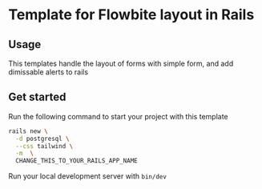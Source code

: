 # Template for Flowbite layout in Rails

## Usage

This templates handle the layout of forms with simple form, and add dimissable alerts to rails

## Get started

Run the following command to start your project with this template

```bash
rails new \
  -d postgresql \
  --css tailwind \
  -m  \
  CHANGE_THIS_TO_YOUR_RAILS_APP_NAME
```
Run your local development server with
```bin/dev```
